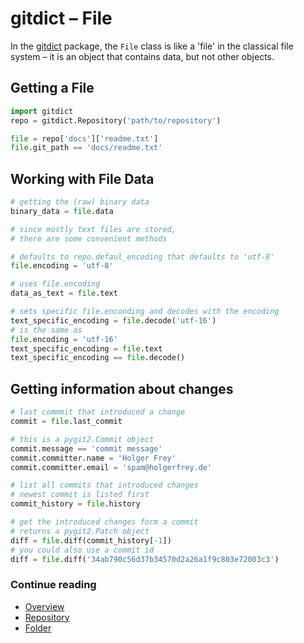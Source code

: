 gitdict – File
==============

In the [gitdict][] package, the `File` class is like a 'file' in the classical file system – it is an object that contains data, but not other objects.


Getting a File
--------------

```python
import gitdict
repo = gitdict.Repository('path/to/repository')

file = repo['docs']['readme.txt']
file.git_path == 'docs/readme.txt'
```

Working with File Data
----------------------

```python
# getting the (raw) binary data
binary_data = file.data

# since mostly text files are stored, 
# there are some convenient methods

# defaults to repo.defaul_encoding that defaults to 'utf-8'
file.encoding = 'utf-8' 

# uses file.encoding
data_as_text = file.text 

# sets specific file.enconding and decodes with the encoding
text_specific_encoding = file.decode('utf-16') 
# is the same as
file.encoding = 'utf-16'
text_specific_encoding = file.text 
text_specific_encoding == file.decode() 
```

Getting information about changes
---------------------------------

```python
# last commmit that introduced a change
commit = file.last_commit

# this is a pygit2.Commit object
commit.message == 'commit message'
commit.committer.name = 'Holger Frey'
commit.committer.email = 'spam@holgerfrey.de'

# list all commits that introduced changes
# newest commit is listed first
commit_history = file.history

# get the introduced changes form a commit
# returns a pygit2.Patch object
diff = file.diff(commit_history[-1])
# you could also use a commit id
diff = file.diff('34ab790c56d37b34570d2a26a1f9c803e72003c3')
```

### Continue reading

- [Overview][gitdict]
- [Repository][gd_repo]
- [Folder][gd_folder]


[git]:       http://git-scm.com
[abc]:       https://docs.python.org/3/library/collections.abc.html#collections.abc.Mapping
[gitdict]:   https://github.com/holgi/gitdict
[gd_repo]:   repository.md
[gd_folder]: folder.md
[gd_file]:   file.md